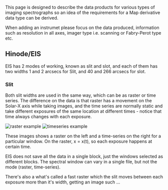 This page is designed to describe the data products for various types of imaging spectrographs so an idea of the requirements for a Map derivative data type can be derived.

When adding an instrumet please focus on the data produced, information such as resolution in all axes, imager type i.e. scanning or Fabry-Perot type etc.

## Hinode/EIS
EIS has 2 modes of working, known as slit and slot, and each of them has two widths 1 and 2 arcsecs for Slit, and 40 and 266 arcsecs for slot.
### Slit
Both slit widths are used in the same way, which can be as raster or time series.  The difference on the data is that raster has a movement on the Solar-X axis while taking images, and the time series are normally static and take different exposures of the same location at different times - notice that time always changes with each exposure.

![raster example](http://star.arm.ac.uk/~dps/raster_exp.jpg)
![timeseries example](http://star.arm.ac.uk/~dps/ts_exp.jpg)

These images shows a raster on the left and a time-series on the right for a particular window.  On the raster, x = x(t), so each exposure happens at certain time.

EIS does not save all the data in a single block, just the windows selected as different blocks.  The spectral window can vary in a single file, but not the mode (raster, time-series).

There's also a what's called a fast raster which the slit moves between each exposure more than it's width, getting an image such ...

